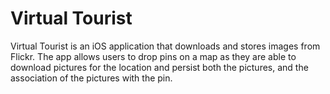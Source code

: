 # Virtual Tourist

Virtual Tourist is an iOS application that downloads and stores images from Flickr. The app allows users to drop pins on a map as they are able to download pictures for the location and persist both the pictures, and the association of the pictures with the pin.
